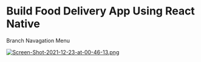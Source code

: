 # Build Food Delivery App Using React Native

Branch Navagation Menu


[![Screen-Shot-2021-12-23-at-00-46-13.png](https://i.postimg.cc/N0TrvDjV/Screen-Shot-2021-12-23-at-00-46-13.png)](https://postimg.cc/XZjvwwFc)
